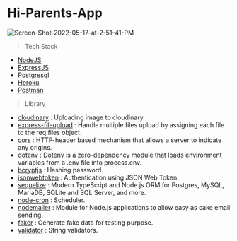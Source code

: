 # Hi-Parents-App

![Screen-Shot-2022-05-17-at-2-51-41-PM](https://i.ibb.co/NFjQb17/Screen-Shot-2022-05-17-at-2-51-41-PM.png)

> Tech Stack
  - [NodeJS](https://nodejs.org/en/)
  - [ExpressJS](https://expressjs.com/)
  - [Postgresql](https://www.postgresql.org/)
  - [Heroku](https://www.heroku.com/)
  - [Postman](https://www.postman.com/)

> Library
  - [cloudinary](https://cloudinary.com/) : Uploading image to cloudinary.
  - [express-fileupload](https://www.npmjs.com/package/express-fileupload) : Handle multiple files upload by assigning each file to the req.files object.
  - [cors](https://developer.mozilla.org/en-US/docs/Web/HTTP/CORS) : HTTP-header based mechanism that allows a server to indicate any origins.
  - [dotenv](https://www.npmjs.com/package/dotenv) : Dotenv is a zero-dependency module that loads environment variables from a .env file into process.env.
  - [bcryptjs](https://www.npmjs.com/package/bcryptjs) : Hashing password.
  - [jsonwebtoken](https://www.npmjs.com/package/jsonwebtoken) : Authentication using JSON Web Token.
  - [sequelize](https://sequelize.org/) : Modern TypeScript and Node.js ORM for Postgres, MySQL, MariaDB, SQLite and SQL Server, and more.
  - [node-cron](https://www.npmjs.com/package/node-cron) : Scheduler.
  - [nodemailer](https://nodemailer.com/about/) : Module for Node.js applications to allow easy as cake email sending.
  - [faker](https://www.npmjs.com/package/faker) : Generate fake data for testing purpose.
  - [validator](https://www.npmjs.com/package/validator) : String validators.
